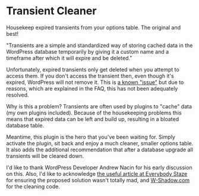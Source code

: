 # Transient Cleaner

Housekeep expired transients from your options table. The original and best!

"Transients are a simple and standardized way of storing cached data in the WordPress database temporarily by giving it a custom name and a timeframe after which it will expire and be deleted."

Unfortunately, expired transients only get deleted when you attempt to access them. If you don't access the transient then, even though it's expired, WordPress will not remove it. This is [a known "issue"](http://core.trac.wordpress.org/ticket/20316 "Ticket #20316") but due to reasons, which are explained in the FAQ, this has not been adequately resolved.

Why is this a problem? Transients are often used by plugins to "cache" data (my own plugins included). Because of the housekeeping problems this means that expired data can be left and build up, resulting in a bloated database table.

Meantime, this plugin is the hero that you've been waiting for. Simply activate the plugin, sit back and enjoy a much cleaner, smaller options table. It also adds the additional recommendation that after a database upgrade all transients will be cleared down.

I'd like to thank WordPress Developer Andrew Nacin for his early discussion on this. Also, I'd like to acknowledge [the useful article at Everybody Staze](http://www.staze.org/wordpress-_transient-buildup/ "WordPress _transient buildup") for ensuring the proposed solution wasn't totally mad, and [W-Shadow.com](http://w-shadow.com/blog/2012/04/17/delete-stale-transients/ "Cleaning Up Stale Transients") for the cleaning code.